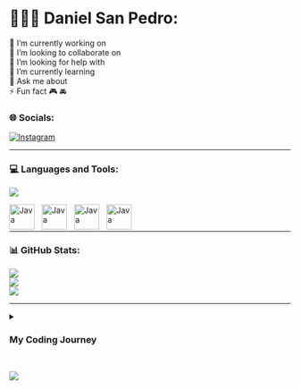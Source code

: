 # 🏋🏻‍♂️ Daniel San Pedro:

🔭 I’m currently working on<br>
👯 I’m looking to collaborate on<br>
🤝 I’m looking for help with<br>
🌱 I’m currently learning<br>
💬 Ask me about<br>
⚡ Fun fact
🎮
🚘
<br/>

### 🌐 Socials:

[![Instagram](https://img.shields.io/badge/Instagram-%23E4405F.svg?logo=Instagram&logoColor=white)](https://instagram.com/dubbleru_619)<br/>

---

### 💻 Languages and Tools:

![](https://github-readme-stats.vercel.app/api/top-langs/?username=daniel-sanpedro&theme=react&hide_border=false&include_all_commits=false&count_private=false&layout=compact)<br/>

<img align="left" alt="Java" width="45px" style="padding-right:10px;" src="https://cdn.jsdelivr.net/gh/devicons/devicon@latest/icons/html5/html5-plain.svg" />
<img align="left" alt="Java" width="45px" style="padding-right:10px;" src="https://cdn.jsdelivr.net/gh/devicons/devicon@latest/icons/javascript/javascript-plain.svg" />
<img align="left" alt="Java" width="45px" style="padding-right:10px;" src="https://cdn.jsdelivr.net/gh/devicons/devicon@latest/icons/react/react-original.svg" />
<img align="left" alt="Java" width="45px" style="padding-right:10px;" src="https://cdn.jsdelivr.net/gh/devicons/devicon@latest/icons/postgresql/postgresql-plain.svg" />
<br/>

<br/>

---

### 📊 GitHub Stats:

![](https://github-readme-stats.vercel.app/api?username=daniel-sanpedro&theme=react&hide_border=false&include_all_commits=false&count_private=false)<br/>
![](https://github-readme-streak-stats.herokuapp.com/?user=daniel-sanpedro&theme=react&hide_border=false)<br/>
![](https://github-readme-stats.vercel.app/api/top-langs/?username=daniel-sanpedro&theme=react&hide_border=false&include_all_commits=false&count_private=false&layout=compact)
<br/>

---



<details>
<summary><h3> My Coding Journey </h3></summary>

</details>
<br/>

[![](https://visitcount.itsvg.in/api?id=daniel-sanpedro&icon=2&color=1)](https://visitcount.itsvg.in)

<!-- Proudly created with GPRM ( https://gprm.itsvg.in ) -->
